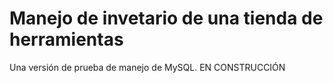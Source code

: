 # Manejo de invetario de una tienda de herramientas
Una versión de prueba de manejo de MySQL. EN CONSTRUCCIÓN
